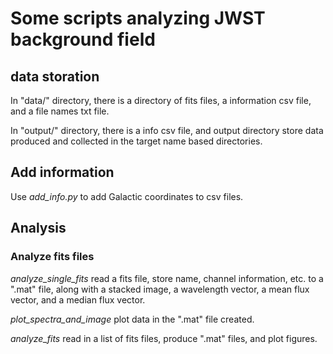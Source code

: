 # Some scripts analyzing JWST background field

## data storation

In "data/" directory, there is a directory of fits files, a information csv file, and a file names txt file.

In "output/" directory, there is a info csv file, and output directory store data produced and collected in the target name based directories.

## Add information

Use *add_info.py* to add Galactic coordinates to csv files.

## Analysis

### Analyze fits files

*analyze_single_fits* read a fits file, store name, channel information, etc. to a ".mat" file, along with a stacked image, a wavelength vector, a mean flux vector, and a median flux vector.

*plot_spectra_and_image* plot data in the ".mat" file created.

*analyze_fits* read in a list of fits files, produce ".mat" files, and plot figures.

